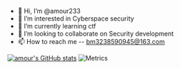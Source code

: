 - 👋 Hi, I’m @amour233
- 👀 I’m interested in Cyberspace security
- 🌱 I’m currently learning ctf
- 💞️ I’m looking to collaborate on Security development
- 📫 How to reach me -- bm3238590945@163.com

<!---
amour233/amour233 is a ✨ special ✨ repository because its `README.md` (this file) appears on your GitHub profile.
You can click the Preview link to take a look at your changes.
--->
[![amour's GitHub stats](https://github-readme-stats.vercel.app/api?username=amour233)](https://github.com/anuraghazra/github-readme-stats)
![Metrics](https://metrics.lecoq.io/amour233?template=classic&base=header%2C%20activity%2C%20community%2C%20repositories%2C%20metadata&base.indepth=false&base.hireable=false&base.skip=false&config.timezone=Asia%2FShanghai)

